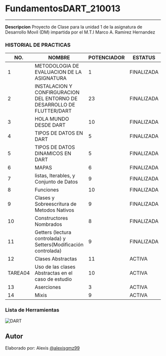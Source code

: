 # FundamentosDART_210013
-------

**Descripcion**
Proyecto de Clase para la unidad 1 de la asignatura de Desarrollo Movil (DM) impartida por 
el M.T.I Marco A. Ramirez Hernandez

### HISTORIAL DE PRACTICAS
|NO.|NOMBRE|POTENCIADOR|ESTATUS|
|--|--|--|--|
|1|METODOLOGIA DE EVALUACION DE LA ASIGNATURA|1|FINALIZADA
|2|INSTALACION Y CONFIRGURACION DEL ENTORNO DE DESARROLLO DE FLUTTER/DART|23|FINALIZADA|
|3|HOLA MUNDO DESDE DART |10|FINALIZADA|
|4|TIPOS DE DATOS EN DART |5|FINALIZADA|
|5|TIPOS DE DATOS DINAMICOS EN DART	|5|FINALIZADA
|6|MAPAS|6|FINALIZADA
|7|listas, Iterables, y Conjunto de Datos |9|FINALIZADA
|8|Funciones |10| FINALIZADA
|9|Clases y Sobreescritura de Metodos Nativos |9| FINALIZADA
|10|Constructores Nombrados |8| FINALIZADA
|11|Getters (lectura controlada) y Setters(Modificación controlada) |9| FINALIZADA
|12|Clases Abstractas|11| ACTIVA
|TAREA04|Uso de las clases Abstractas en el caso de estudio|10| ACTIVA
|13|Aserciones|3| ACTIVA
|14|Mixis|9| ACTIVA
### Lista de Herramientas
![DART](https://img.shields.io/badge/Dart-0175C2?style=for-the-badge&logo=dart&logoColor=white)

## Autor
Elaborado por: Alexis [@alexisgmz99](https://github.com/alexisgmz99)
